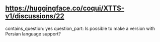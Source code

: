 ## https://huggingface.co/coqui/XTTS-v1/discussions/22

contains_question: yes
question_part: Is possible to make a version with Persian language support?